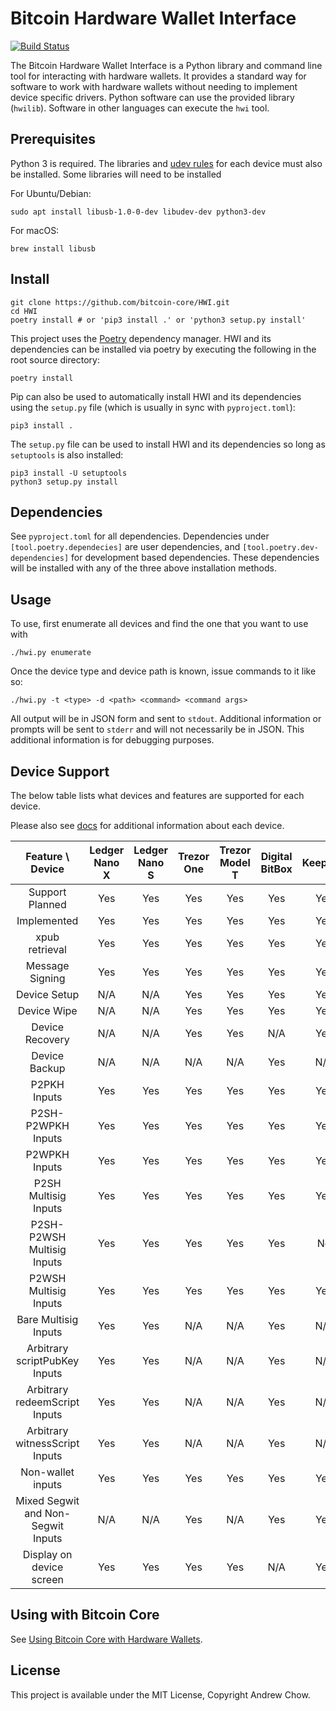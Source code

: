 # Bitcoin Hardware Wallet Interface

[![Build Status](https://travis-ci.org/bitcoin-core/HWI.svg?branch=master)](https://travis-ci.org/bitcoin-core/HWI)

The Bitcoin Hardware Wallet Interface is a Python library and command line tool for interacting with hardware wallets.
It provides a standard way for software to work with hardware wallets without needing to implement device specific drivers.
Python software can use the provided library (`hwilib`). Software in other languages can execute the `hwi` tool.

## Prerequisites

Python 3 is required. The libraries and [udev rules](hwilib/udev/README.md) for each device must also be installed. Some libraries will need to be installed

For Ubuntu/Debian:
```
sudo apt install libusb-1.0-0-dev libudev-dev python3-dev
```

For macOS:
```
brew install libusb
```

## Install

```
git clone https://github.com/bitcoin-core/HWI.git
cd HWI
poetry install # or 'pip3 install .' or 'python3 setup.py install'
```

This project uses the [Poetry](https://github.com/sdispater/poetry) dependency manager. HWI and its dependencies can be installed via poetry by executing the following in the root source directory:

```
poetry install
```

Pip can also be used to automatically install HWI and its dependencies using the `setup.py` file (which is usually in sync with `pyproject.toml`):

```
pip3 install .
```

The `setup.py` file can be used to install HWI and its dependencies so long as `setuptools` is also installed:

```
pip3 install -U setuptools
python3 setup.py install
```

## Dependencies

See `pyproject.toml` for all dependencies. Dependencies under `[tool.poetry.dependecies]` are user dependencies, and `[tool.poetry.dev-dependencies]` for development based dependencies. These dependencies will be installed with any of the three above installation methods.

## Usage

To use, first enumerate all devices and find the one that you want to use with

```
./hwi.py enumerate
```

Once the device type and device path is known, issue commands to it like so:

```
./hwi.py -t <type> -d <path> <command> <command args>
```

All output will be in JSON form and sent to `stdout`.
Additional information or prompts will be sent to `stderr` and will not necessarily be in JSON.
This additional information is for debugging purposes.

## Device Support

The below table lists what devices and features are supported for each device.

Please also see [docs](docs/) for additional information about each device.

| Feature \ Device | Ledger Nano X | Ledger Nano S | Trezor One | Trezor Model T | Digital BitBox | KeepKey | Coldcard |
|:---:|:---:|:---:|:---:|:---:|:---:|:---:|:---:|
| Support Planned | Yes | Yes | Yes | Yes | Yes | Yes | Yes |
| Implemented | Yes | Yes | Yes | Yes | Yes | Yes | Yes |
| xpub retrieval | Yes | Yes | Yes | Yes | Yes | Yes | Yes |
| Message Signing | Yes | Yes | Yes | Yes | Yes | Yes | Yes |
| Device Setup | N/A | N/A | Yes | Yes | Yes | Yes | N/A |
| Device Wipe | N/A | N/A | Yes | Yes | Yes | Yes | N/A |
| Device Recovery | N/A | N/A | Yes | Yes | N/A | Yes | N/A |
| Device Backup | N/A | N/A | N/A | N/A | Yes | N/A | Yes |
| P2PKH Inputs | Yes | Yes | Yes | Yes | Yes | Yes | Yes |
| P2SH-P2WPKH Inputs | Yes | Yes | Yes | Yes | Yes | Yes | Yes |
| P2WPKH Inputs | Yes | Yes | Yes | Yes | Yes | Yes | Yes |
| P2SH Multisig Inputs | Yes | Yes | Yes | Yes | Yes | Yes | Yes |
| P2SH-P2WSH Multisig Inputs | Yes | Yes | Yes | Yes | Yes | No | Yes |
| P2WSH Multisig Inputs | Yes | Yes | Yes | Yes | Yes | Yes | Yes |
| Bare Multisig Inputs | Yes | Yes | N/A | N/A | Yes | N/A | N/A |
| Arbitrary scriptPubKey Inputs | Yes | Yes | N/A | N/A | Yes | N/A | N/A |
| Arbitrary redeemScript Inputs | Yes | Yes | N/A | N/A | Yes | N/A | N/A |
| Arbitrary witnessScript Inputs | Yes | Yes | N/A | N/A | Yes | N/A | N/A |
| Non-wallet inputs | Yes | Yes | Yes | Yes | Yes | Yes | Yes |
| Mixed Segwit and Non-Segwit Inputs | N/A | N/A | Yes | N/A | Yes | Yes | Yes |
| Display on device screen | Yes | Yes | Yes | Yes | N/A | Yes | Yes |

## Using with Bitcoin Core

See [Using Bitcoin Core with Hardware Wallets](docs/bitcoin-core-usage.md).

## License

This project is available under the MIT License, Copyright Andrew Chow.
